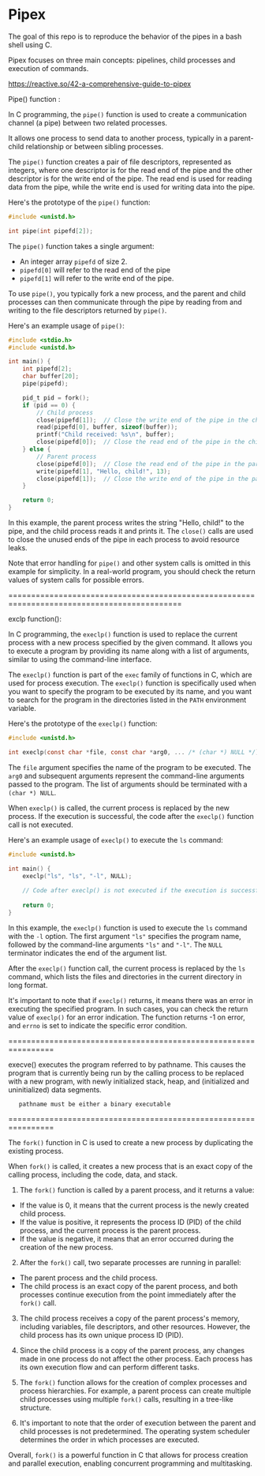 # Pipex
The goal of this repo is to reproduce the behavior of the pipes in a bash shell using C.

Pipex focuses on three main concepts: pipelines, child processes and execution of commands.

https://reactive.so/42-a-comprehensive-guide-to-pipex


Pipe() function :

In C programming, the `pipe()` function is used to create a communication channel (a pipe) between two related processes. 

It allows one process to send data to another process, typically in a parent-child relationship or between sibling processes.

The `pipe()` function creates a pair of file descriptors, represented as integers, where one descriptor is for the read end of the pipe and the other descriptor is for the write end of the pipe. The read end is used for reading data from the pipe, while the write end is used for writing data into the pipe.

Here's the prototype of the `pipe()` function:

```c
#include <unistd.h>

int pipe(int pipefd[2]);
```

The `pipe()` function takes a single argument: 
- An integer array `pipefd` of size 2. 
- `pipefd[0]` will refer to the read end of the pipe
- `pipefd[1]` will refer to the write end of the pipe.

To use `pipe()`, you typically fork a new process, and the parent and child processes can then communicate through the pipe by reading from and writing to the file descriptors returned by `pipe()`.

Here's an example usage of `pipe()`:

```c
#include <stdio.h>
#include <unistd.h>

int main() {
    int pipefd[2];
    char buffer[20];
    pipe(pipefd);

    pid_t pid = fork();
    if (pid == 0) {
        // Child process
        close(pipefd[1]);  // Close the write end of the pipe in the child
        read(pipefd[0], buffer, sizeof(buffer));
        printf("Child received: %s\n", buffer);
        close(pipefd[0]);  // Close the read end of the pipe in the child
    } else {
        // Parent process
        close(pipefd[0]);  // Close the read end of the pipe in the parent
        write(pipefd[1], "Hello, child!", 13);
        close(pipefd[1]);  // Close the write end of the pipe in the parent
    }

    return 0;
}
```

In this example, the parent process writes the string "Hello, child!" to the pipe, and the child process reads it and prints it. The `close()` calls are used to close the unused ends of the pipe in each process to avoid resource leaks.

Note that error handling for `pipe()` and other system calls is omitted in this example for simplicity. In a real-world program, you should check the return values of system calls for possible errors.


============================================================================================

exclp function():

In C programming, the `execlp()` function is used to replace the current process with a new process specified by the given command. It allows you to execute a program by providing its name along with a list of arguments, similar to using the command-line interface.

The `execlp()` function is part of the `exec` family of functions in C, which are used for process execution. 
The `execlp()` function is specifically used when you want to specify the program to be executed by its name, and you want to search for the program in the directories listed in the `PATH` environment variable.

Here's the prototype of the `execlp()` function:

```c
#include <unistd.h>

int execlp(const char *file, const char *arg0, ... /* (char *) NULL */);
```

The `file` argument specifies the name of the program to be executed. The `arg0` and subsequent arguments represent the command-line arguments passed to the program. The list of arguments should be terminated with a `(char *) NULL`.

When `execlp()` is called, the current process is replaced by the new process. If the execution is successful, the code after the `execlp()` function call is not executed.

Here's an example usage of `execlp()` to execute the `ls` command:

```c
#include <unistd.h>

int main() {
    execlp("ls", "ls", "-l", NULL);
    
    // Code after execlp() is not executed if the execution is successful
    
    return 0;
}
```

In this example, the `execlp()` function is used to execute the `ls` command with the `-l` option. The first argument `"ls"` specifies the program name, followed by the command-line arguments `"ls"` and `"-l"`. The `NULL` terminator indicates the end of the argument list.

After the `execlp()` function call, the current process is replaced by the `ls` command, which lists the files and directories in the current directory in long format.

It's important to note that if `execlp()` returns, it means there was an error in executing the specified program. In such cases, you can check the return value of `execlp()` for an error indication. The function returns -1 on error, and `errno` is set to indicate the specific error condition.

================================================================

execve() executes the program referred to by pathname.  This
       causes the program that is currently being run by the calling
       process to be replaced with a new program, with newly initialized
       stack, heap, and (initialized and uninitialized) data segments.

       pathname must be either a binary executable

================================================================

The `fork()` function in C is used to create a new process by duplicating the existing process. 

When `fork()` is called, it creates a new process that is an exact copy of the calling process, including the code, data, and stack.


1. The `fork()` function is called by a parent process, and it returns a value: 
  - If the value is 0, it means that the current process is the newly created child process. 
  - If the value is positive, it represents the process ID (PID) of the child process, and the current process is the parent process.
  - If the value is negative, it means that an error occurred during the creation of the new process. 

2. After the `fork()` call, two separate processes are running in parallel: 
  - The parent process and the child process. 
  - The child process is an exact copy of the parent process, and both processes continue execution from the point immediately after the `fork()` call.

3. The child process receives a copy of the parent process's memory, including variables, file descriptors, and other resources. However, the child process has its own unique process ID (PID).

4. Since the child process is a copy of the parent process, any changes made in one process do not affect the other process. Each process has its own execution flow and can perform different tasks.

5. The `fork()` function allows for the creation of complex processes and process hierarchies. For example, a parent process can create multiple child processes using multiple `fork()` calls, resulting in a tree-like structure.

6. It's important to note that the order of execution between the parent and child processes is not predetermined. The operating system scheduler determines the order in which processes are executed.

Overall, `fork()` is a powerful function in C that allows for process creation and parallel execution, enabling concurrent programming and multitasking.
